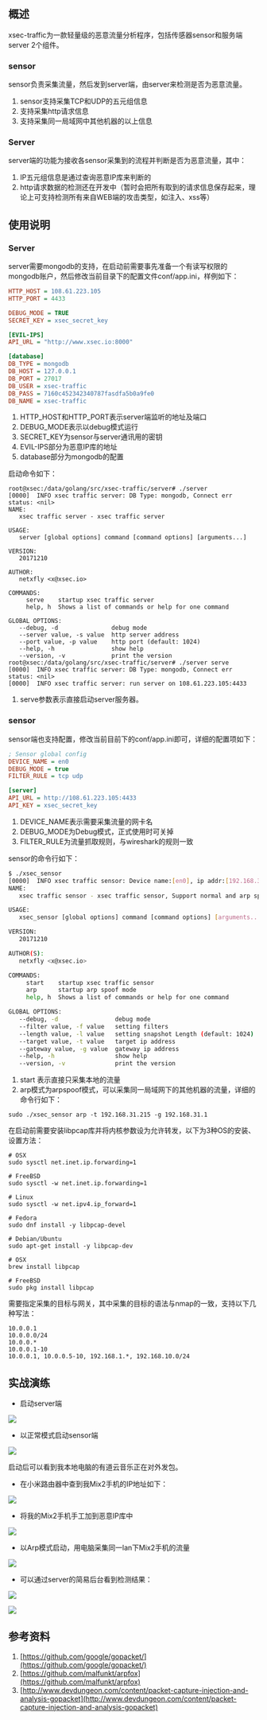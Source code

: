## 概述

xsec-traffic为一款轻量级的恶意流量分析程序，包括传感器sensor和服务端server 2个组件。

### sensor
sensor负责采集流量，然后发到server端，由server来检测是否为恶意流量。

1. sensor支持采集TCP和UDP的五元组信息
1. 支持采集http请求信息
1. 支持采集同一局域网中其他机器的以上信息

### Server

server端的功能为接收各sensor采集到的流程并判断是否为恶意流量，其中：

1. IP五元组信息是通过查询恶意IP库来判断的
1. http请求数据的检测还在开发中（暂时会把所有取到的请求信息保存起来，理论上可支持检测所有来自WEB端的攻击类型，如注入、xss等）

## 使用说明
### Server
server需要mongodb的支持，在启动前需要事先准备一个有读写权限的mongodb账户，然后修改当前目录下的配置文件conf/app.ini，样例如下：
```ini
HTTP_HOST = 108.61.223.105
HTTP_PORT = 4433

DEBUG_MODE = TRUE
SECRET_KEY = xsec_secret_key

[EVIL-IPS]
API_URL = "http://www.xsec.io:8000"

[database]
DB_TYPE = mongodb
DB_HOST = 127.0.0.1
DB_PORT = 27017
DB_USER = xsec-traffic
DB_PASS = 7160c452342340787fasdfa5b0a9fe0
DB_NAME = xsec-traffic
```

1. HTTP_HOST和HTTP_PORT表示server端监听的地址及端口
1. DEBUG_MODE表示以debug模式运行
1. SECRET_KEY为sensor与server通讯用的密钥
1. EVIL-IPS部分为恶意IP库的地址
1. database部分为mongodb的配置

启动命令如下：
```
root@xsec:/data/golang/src/xsec-traffic/server# ./server 
[0000]  INFO xsec traffic server: DB Type: mongodb, Connect err status: <nil>
NAME:
   xsec traffic server - xsec traffic server

USAGE:
   server [global options] command [command options] [arguments...]

VERSION:
   20171210

AUTHOR:
   netxfly <x@xsec.io>

COMMANDS:
     serve    startup xsec traffic server
     help, h  Shows a list of commands or help for one command

GLOBAL OPTIONS:
   --debug, -d               debug mode
   --server value, -s value  http server address
   --port value, -p value    http port (default: 1024)
   --help, -h                show help
   --version, -v             print the version
root@xsec:/data/golang/src/xsec-traffic/server# ./server serve
[0000]  INFO xsec traffic server: DB Type: mongodb, Connect err status: <nil>
[0000]  INFO xsec traffic server: run server on 108.61.223.105:4433
```

1. serve参数表示直接启动server服务器。

### sensor
sensor端也支持配置，修改当前目前下的conf/app.ini即可，详细的配置项如下：

```ini
; Sensor global config
DEVICE_NAME = en0
DEBUG_MODE = true
FILTER_RULE = tcp udp

[server]
API_URL = http://108.61.223.105:4433
API_KEY = xsec_secret_key
```
1. DEVICE_NAME表示需要采集流量的网卡名
1. DEBUG_MODE为Debug模式，正式使用时可关掉
1. FILTER_RULE为流量抓取规则，与wireshark的规则一致

sensor的命令行如下：
```bash
$ ./xsec_sensor
[0000]  INFO xsec traffic sensor: Device name:[en0], ip addr:[192.168.31.204], Debug mode:[true]
NAME:
   xsec traffic sensor - xsec traffic sensor, Support normal and arp spoof modes

USAGE:
   xsec_sensor [global options] command [command options] [arguments...]

VERSION:
   20171210

AUTHOR(S):
   netxfly <x@xsec.io>

COMMANDS:
     start    startup xsec traffic sensor
     arp      startup arp spoof mode
     help, h  Shows a list of commands or help for one command

GLOBAL OPTIONS:
   --debug, -d                debug mode
   --filter value, -f value   setting filters
   --length value, -l value   setting snapshot Length (default: 1024)
   --target value, -t value   target ip address
   --gateway value, -g value  gateway ip address
   --help, -h                 show help
   --version, -v              print the version

```
1. start 表示直接只采集本地的流量
1. arp模式为arpspoof模式，可以采集同一局域网下的其他机器的流量，详细的命令行如下：
```
sudo ./xsec_sensor arp -t 192.168.31.215 -g 192.168.31.1
```
在启动前需要安装libpcap库并将内核参数设为允许转发，以下为3种OS的安装、设置方法：
```
# OSX
sudo sysctl net.inet.ip.forwarding=1

# FreeBSD
sudo sysctl -w net.inet.ip.forwarding=1

# Linux
sudo sysctl -w net.ipv4.ip_forward=1

# Fedora
sudo dnf install -y libpcap-devel

# Debian/Ubuntu
sudo apt-get install -y libpcap-dev

# OSX
brew install libpcap

# FreeBSD
sudo pkg install libpcap
```
需要指定采集的目标与网关，其中采集的目标的语法与nmap的一致，支持以下几种写法：
```
10.0.0.1
10.0.0.0/24
10.0.0.*
10.0.0.1-10
10.0.0.1, 10.0.0.5-10, 192.168.1.*, 192.168.10.0/24
```

## 实战演练

- 启动server端

![](https://docs.xsec.io/images/xsec_traffic/server_serve.png)

- 以正常模式启动sensor端

![](https://docs.xsec.io/images/xsec_traffic/sersor_start.png)

启动后可以看到我本地电脑的有道云音乐正在对外发包。

- 在小米路由器中查到我Mix2手机的IP地址如下：

![](https://docs.xsec.io/images/xsec_traffic/mix_ip.png)

- 将我的Mix2手机手工加到恶意IP库中

![](https://docs.xsec.io/images/xsec_traffic/evil_ips.png)

- 以Arp模式启动，用电脑采集同一lan下Mix2手机的流量

![](https://docs.xsec.io/images/xsec_traffic/sensor_arp.png)

- 可以通过server的简易后台看到检测结果：

![](https://docs.xsec.io/images/xsec_traffic/ret_conn.png)

![](https://docs.xsec.io/images/xsec_traffic/ret_req.png)


## 参考资料
1. [https://github.com/google/gopacket/](https://github.com/google/gopacket/)
1. [https://github.com/malfunkt/arpfox](https://github.com/malfunkt/arpfox)
1. [http://www.devdungeon.com/content/packet-capture-injection-and-analysis-gopacket](http://www.devdungeon.com/content/packet-capture-injection-and-analysis-gopacket)
